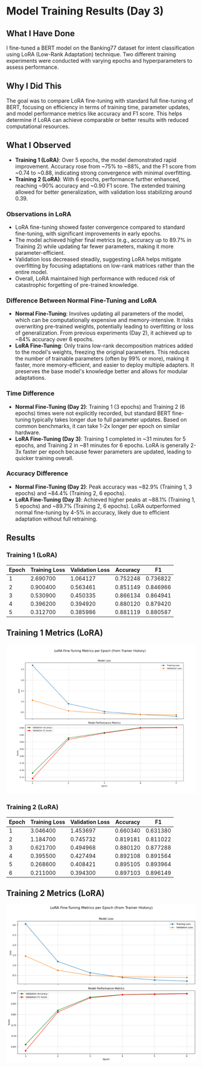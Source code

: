 # Model Training Results (Day 3)

## What I Have Done
I fine-tuned a BERT model on the Banking77 dataset for intent classification using LoRA (Low-Rank Adaptation) technique. 
Two different training experiments were conducted with varying epochs and hyperparameters to assess performance.

## Why I Did This
The goal was to compare LoRA fine-tuning with standard full fine-tuning of BERT, focusing on efficiency in terms of training time, parameter updates, and model performance metrics like accuracy and F1 score. This helps determine if LoRA can achieve comparable or better results with reduced computational resources.

## What I Observed
- **Training 1 (LoRA)**: Over 5 epochs, the model demonstrated rapid improvement. Accuracy rose from ~75% to ~88%, and the F1 score from ~0.74 to ~0.88, indicating strong convergence with minimal overfitting.
- **Training 2 (LoRA)**: With 6 epochs, performance further enhanced, reaching ~90% accuracy and ~0.90 F1 score. The extended training allowed for better generalization, with validation loss stabilizing around 0.39.

### Observations in LoRA
- LoRA fine-tuning showed faster convergence compared to standard fine-tuning, with significant improvements in early epochs.
- The model achieved higher final metrics (e.g., accuracy up to 89.7% in Training 2) while updating far fewer parameters, making it more parameter-efficient.
- Validation loss decreased steadily, suggesting LoRA helps mitigate overfitting by focusing adaptations on low-rank matrices rather than the entire model.
- Overall, LoRA maintained high performance with reduced risk of catastrophic forgetting of pre-trained knowledge.

### Difference Between Normal Fine-Tuning and LoRA
- **Normal Fine-Tuning**: Involves updating all parameters of the model, which can be computationally expensive and memory-intensive. It risks overwriting pre-trained weights, potentially leading to overfitting or loss of generalization. From previous experiments (Day 2), it achieved up to ~84% accuracy over 6 epochs.
- **LoRA Fine-Tuning**: Only trains low-rank decomposition matrices added to the model's weights, freezing the original parameters. This reduces the number of trainable parameters (often by 99% or more), making it faster, more memory-efficient, and easier to deploy multiple adapters. It preserves the base model's knowledge better and allows for modular adaptations.

### Time Difference
- **Normal Fine-Tuning (Day 2)**: Training 1 (3 epochs) and Training 2 (6 epochs) times were not explicitly recorded, but standard BERT fine-tuning typically takes longer due to full parameter updates. Based on common benchmarks, it can take 1-2x longer per epoch on similar hardware.
- **LoRA Fine-Tuning (Day 3)**: Training 1 completed in ~31 minutes for 5 epochs, and Training 2 in ~81 minutes for 6 epochs. LoRA is generally 2-3x faster per epoch because fewer parameters are updated, leading to quicker training overall.

### Accuracy Difference
- **Normal Fine-Tuning (Day 2)**: Peak accuracy was ~82.9% (Training 1, 3 epochs) and ~84.4% (Training 2, 6 epochs).
- **LoRA Fine-Tuning (Day 3)**: Achieved higher peaks at ~88.1% (Training 1, 5 epochs) and ~89.7% (Training 2, 6 epochs). LoRA outperformed normal fine-tuning by 4-5% in accuracy, likely due to efficient adaptation without full retraining.

## Results

### Training 1 (LoRA)
| Epoch | Training Loss | Validation Loss | Accuracy | F1 |
|-------|---------------|-----------------|----------|----|
| 1 | 2.690700 | 1.064127 | 0.752248 | 0.736822 |
| 2 | 0.900400 | 0.563461 | 0.851149 | 0.846966 |
| 3 | 0.530900 | 0.450335 | 0.866134 | 0.864941 |
| 4 | 0.396200 | 0.394920 | 0.880120 | 0.879420 |
| 5 | 0.312700 | 0.385986 | 0.881119 | 0.880587 |

## Training 1 Metrics (LoRA)
![Training 1 Metrics](images\LoRA_T_!.png)

### Training 2 (LoRA)
| Epoch | Training Loss | Validation Loss | Accuracy | F1 |
|-------|---------------|-----------------|----------|----|
| 1 | 3.046400 | 1.453697 | 0.660340 | 0.631380 |
| 2 | 1.184700 | 0.745732 | 0.819181 | 0.811022 |
| 3 | 0.621700 | 0.494968 | 0.880120 | 0.877288 |
| 4 | 0.395500 | 0.427494 | 0.892108 | 0.891564 |
| 5 | 0.268600 | 0.408421 | 0.895105 | 0.893964 |
| 6 | 0.211000 | 0.394300 | 0.897103 | 0.896149 |

## Training 2 Metrics (LoRA)
![Training 2 Metrics](images\LoRA_T_2.png)